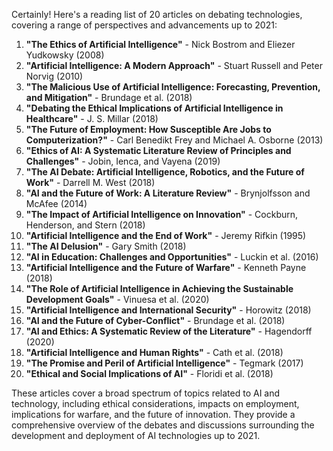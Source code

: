 Certainly! Here's a reading list of 20 articles on debating technologies, covering a range of perspectives and advancements up to 2021:

1. **"The Ethics of Artificial Intelligence"** - Nick Bostrom and Eliezer Yudkowsky (2008)
2. **"Artificial Intelligence: A Modern Approach"** - Stuart Russell and Peter Norvig (2010)
3. **"The Malicious Use of Artificial Intelligence: Forecasting, Prevention, and Mitigation"** - Brundage et al. (2018)
4. **"Debating the Ethical Implications of Artificial Intelligence in Healthcare"** - J. S. Millar (2018)
5. **"The Future of Employment: How Susceptible Are Jobs to Computerization?"** - Carl Benedikt Frey and Michael A. Osborne (2013)
6. **"Ethics of AI: A Systematic Literature Review of Principles and Challenges"** - Jobin, Ienca, and Vayena (2019)
7. **"The AI Debate: Artificial Intelligence, Robotics, and the Future of Work"** - Darrell M. West (2018)
8. **"AI and the Future of Work: A Literature Review"** - Brynjolfsson and McAfee (2014)
9. **"The Impact of Artificial Intelligence on Innovation"** - Cockburn, Henderson, and Stern (2018)
10. **"Artificial Intelligence and the End of Work"** - Jeremy Rifkin (1995)
11. **"The AI Delusion"** - Gary Smith (2018)
12. **"AI in Education: Challenges and Opportunities"** - Luckin et al. (2016)
13. **"Artificial Intelligence and the Future of Warfare"** - Kenneth Payne (2018)
14. **"The Role of Artificial Intelligence in Achieving the Sustainable Development Goals"** - Vinuesa et al. (2020)
15. **"Artificial Intelligence and International Security"** - Horowitz (2018)
16. **"AI and the Future of Cyber-Conflict"** - Brundage et al. (2018)
17. **"AI and Ethics: A Systematic Review of the Literature"** - Hagendorff (2020)
18. **"Artificial Intelligence and Human Rights"** - Cath et al. (2018)
19. **"The Promise and Peril of Artificial Intelligence"** - Tegmark (2017)
20. **"Ethical and Social Implications of AI"** - Floridi et al. (2018)

These articles cover a broad spectrum of topics related to AI and technology, including ethical considerations, impacts on employment, implications for warfare, and the future of innovation. They provide a comprehensive overview of the debates and discussions surrounding the development and deployment of AI technologies up to 2021.